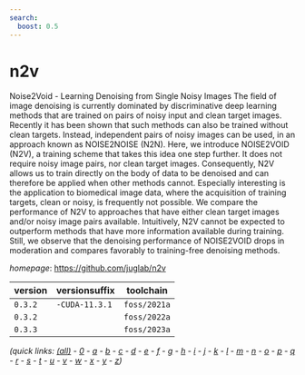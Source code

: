 ```yaml
---
search:
  boost: 0.5
---
```

# n2v

Noise2Void - Learning Denoising from Single Noisy Images The field of image denoising is currently dominated by discriminative deep       learning methods that are trained on pairs of noisy input and clean target       images. Recently it has been shown that such methods can also be trained without clean targets. Instead, independent pairs of noisy images can be used, in an     approach known as NOISE2NOISE (N2N). Here, we introduce NOISE2VOID (N2V), a      training scheme that takes this idea one step further. It does not require noisy image pairs, nor clean target images. Consequently, N2V allows us to train       directly on the body of data to be denoised and can therefore be applied when    other methods cannot. Especially interesting is the application to biomedical    image data, where the acquisition of training targets, clean or noisy, is        frequently not possible. We compare the performance of N2V to approaches that    have either clean target images and/or noisy image pairs available. Intuitively, N2V cannot be expected to outperform methods that have more information          available during training. Still, we observe that the denoising performance of   NOISE2VOID drops in moderation and compares favorably to training-free denoising methods.

*homepage*: <https://github.com/juglab/n2v>

version | versionsuffix | toolchain
--------|---------------|----------
``0.3.2`` | ``-CUDA-11.3.1`` | ``foss/2021a``
``0.3.2`` |  | ``foss/2022a``
``0.3.3`` |  | ``foss/2023a``


*(quick links: [(all)](../index.md) - [0](../0/index.md) - [a](../a/index.md) - [b](../b/index.md) - [c](../c/index.md) - [d](../d/index.md) - [e](../e/index.md) - [f](../f/index.md) - [g](../g/index.md) - [h](../h/index.md) - [i](../i/index.md) - [j](../j/index.md) - [k](../k/index.md) - [l](../l/index.md) - [m](../m/index.md) - [n](../n/index.md) - [o](../o/index.md) - [p](../p/index.md) - [q](../q/index.md) - [r](../r/index.md) - [s](../s/index.md) - [t](../t/index.md) - [u](../u/index.md) - [v](../v/index.md) - [w](../w/index.md) - [x](../x/index.md) - [y](../y/index.md) - [z](../z/index.md))*

